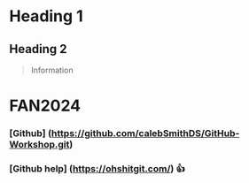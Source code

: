 # Heading 1
## Heading 2

> Information
# FAN2024 
### [Github] (https://github.com/calebSmithDS/GitHub-Workshop.git)
### [Github help] (https://ohshitgit.com/) :+1: